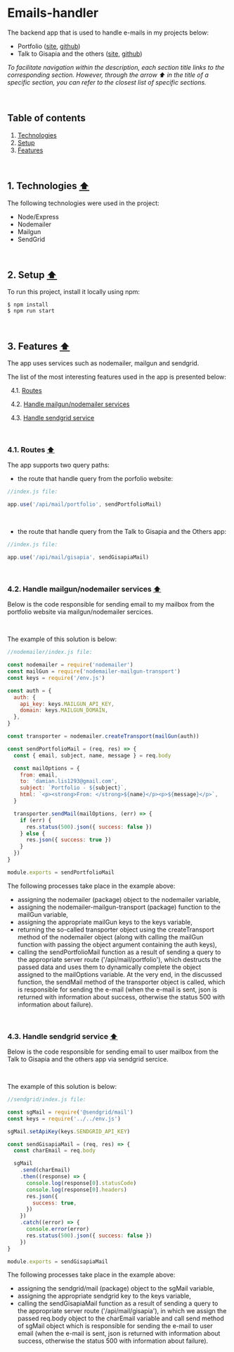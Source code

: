 # Emails-handler

The backend app that is used to handle e-mails in my projects below:

- Portfolio ([site](https://damianlis.pl/), [github](https://github.com/damian-lis/Portfolio-Website))
- Talk to Gisapia and the others ([site](https://talktogisapiaandtheothers.pl/), [github](https://github.com/damian-lis/Talk-to-Gisapia-and-the-Others))

_To facilitate navigation within the description, each section title links to the corresponding section. However, through the arrow ⬆ in the title of a specific section, you can refer to the closest list of specific sections._

<br/>

<h2 id="table-of-contents">Table of contents</h2>

1. [Technologies](#technologies)
2. [Setup](#setup)
3. [Features](#features)

<br/>

<h2 id="technologies">1. Technologies <a href="#table-of-contents">⬆</a></h2>

The following technologies were used in the project:

- Node/Express
- Nodemailer
- Mailgun
- SendGrid

<br/>

<h2 id="setup">2. Setup <a href="#table-of-contents">⬆</a></h2>

To run this project, install it locally using npm:

```
$ npm install
$ npm run start
```

<br/>

<h2 id="features">3. Features <a href="#table-of-contents">⬆</a></h2>

The app uses services such as nodemailer, mailgun and sendgrid.

The list of the most interesting features used in the app is presented below:

&nbsp; 4.1. [Routes](#routes)

&nbsp; 4.2. [Handle mailgun/nodemailer services](#mailgun)

&nbsp; 4.3. [Handle sendgrid service](#sendgrid)

<br/>

<h3 id="routes">4.1. Routes <a href="#features">⬆</a></h3>

The app supports two query paths:

- the route that handle query from the porfolio website:

```js
//index.js file:

app.use('/api/mail/portfolio', sendPortfolioMail)
```

<br/>

- the route that handle query from the Talk to Gisapia and the Others app:

```js
//index.js file:

app.use('/api/mail/gisapia', sendGisapiaMail)
```

<br/>

<h3 id="mailgun">4.2. Handle mailgun/nodemailer services <a href="#features">⬆</a></h3>

Below is the code responsible for sending email to my mailbox from the portfolio website via mailgun/nodemailer sercices.

<br/>

The example of this solution is below:

```js
//nodemailer/index.js file:

const nodemailer = require('nodemailer')
const mailGun = require('nodemailer-mailgun-transport')
const keys = require('/env.js')

const auth = {
  auth: {
    api_key: keys.MAILGUN_API_KEY,
    domain: keys.MAILGUN_DOMAIN,
  },
}

const transporter = nodemailer.createTransport(mailGun(auth))

const sendPortfolioMail = (req, res) => {
  const { email, subject, name, message } = req.body

  const mailOptions = {
    from: email,
    to: 'damian.lis1293@gmail.com',
    subject: `Portfolio - ${subject}`,
    html: `<p><strong>From: </strong>${name}</p><p>${message}</p>`,
  }

  transporter.sendMail(mailOptions, (err) => {
    if (err) {
      res.status(500).json({ success: false })
    } else {
      res.json({ success: true })
    }
  })
}

module.exports = sendPortfolioMail
```

The following processes take place in the example above:

- assigning the nodemailer (package) object to the nodemailer variable,
- assigning the nodemailer-mailgun-transport (package) function to the mailGun variable,
- assigning the appropriate mailGun keys to the keys variable,
- returning the so-called transporter object using the createTransport method of the nodemailer object (along with calling the mailGun function with passing the object argument containing the auth keys),
- calling the sendPortfolioMail function as a result of sending a query to the appropriate server route ('/api/mail/portfolio'), which destructs the passed data and uses them to dynamically complete the object assigned to the mailOptions variable. At the very end, in the discussed function, the sendMail method of the transporter object is called, which is responsible for sending the e-mail (when the e-mail is sent, json is returned with information about success, otherwise the status 500 with information about failure).

<br/>

<h3 id="sendgrid">4.3. Handle sendgrid service <a href="#features">⬆</a></h3>

Below is the code responsible for sending email to user mailbox from the Talk to Gisapia and the others app via sendgrid sercice.

<br/>

The example of this solution is below:

```js
//sendgrid/index.js file:

const sgMail = require('@sendgrid/mail')
const keys = require('../../env.js')

sgMail.setApiKey(keys.SENDGRID_API_KEY)

const sendGisapiaMail = (req, res) => {
  const charEmail = req.body

  sgMail
    .send(charEmail)
    .then((response) => {
      console.log(response[0].statusCode)
      console.log(response[0].headers)
      res.json({
        success: true,
      })
    })
    .catch((error) => {
      console.error(error)
      res.status(500).json({ success: false })
    })
}

module.exports = sendGisapiaMail
```

The following processes take place in the example above:

- assigning the sendgrid/mail (package) object to the sgMail variable,
- assigning the appropriate sendgrid key to the keys variable,
- calling the sendGisapiaMail function as a result of sending a query to the appropriate server route ('/api/mail/gisapia'), in which we assign the passed req.body object to the charEmail variable and call send method of sgMail object which is responsible for sending the e-mail to user email (when the e-mail is sent, json is returned with information about success, otherwise the status 500 with information about failure).
